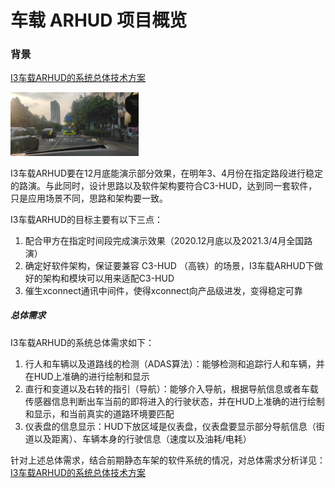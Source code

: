 # 车载 ARHUD 项目概览

### 背景

[I3车载ARHUD的系统总体技术方案](http://140.143.45.184/wiki/pages/viewpage.action?pageId=23102464)

<img src="../../images/image-20210417151303987.png" alt="image-20210417151303987" style="zoom: 20%;" />

I3车载ARHUD要在12月底能演示部分效果，在明年3、4月份在指定路段进行稳定的路演。与此同时，设计思路以及软件架构要符合C3-HUD，达到同一套软件，只是应用场景不同，思路和架构要一致。

I3车载ARHUD的目标主要有以下三点：

1. 配合甲方在指定时间段完成演示效果（2020.12月底以及2021.3/4月全国路演）
2. 确定好软件架构，保证要兼容 C3-HUD （高铁）的场景，I3车载ARHUD下做好的架构和模块可以用来适配C3-HUD
3. 催生xconnect通讯中间件，使得xconnect向产品级进发，变得稳定可靠

##### 总体需求

I3车载ARHUD的系统总体需求如下：

1. 行人和车辆以及道路线的检测（ADAS算法）：能够检测和追踪行人和车辆，并在HUD上准确的进行绘制和显示
2. 直行和变道以及右转的指引（导航）：能够介入导航，根据导航信息或者车载传感器信息判断出车当前的即将进入的行驶状态，并在HUD上准确的进行绘制和显示，和当前真实的道路环境要匹配
3. 仪表盘的信息显示：HUD下放区域是仪表盘，仪表盘要显示部分导航信息（街道以及距离）、车辆本身的行驶信息（速度以及油耗/电耗）

针对上述总体需求，结合前期静态车架的软件系统的情况，对总体需求分析详见：[I3车载ARHUD的系统总体技术方案](http://140.143.45.184/wiki/pages/viewpage.action?pageId=23102464)